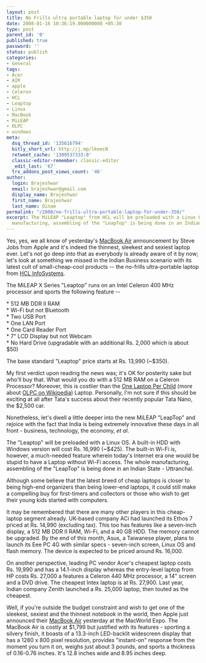 ```yaml
---
layout: post
title: No Frills ultra portable laptop for under $350
date: 2008-01-16 10:36:19.000000000 +05:30
type: post
parent_id: '0'
published: true
password: ''
status: publish
categories:
- General
tags:
- Acer
- AIR
- apple
- Celeron
- HCL
- Leaptop
- Linux
- MacBook
- MiLEAP
- OLPC
- windows
meta:
  dsq_thread_id: '135616794'
  bitly_short_url: http://j.mp/lkeecN
  retweet_cache: '1309537333:0'
  classic-editor-remember: classic-editor
  _edit_last: '67'
  trx_addons_post_views_count: '46'
author:
  login: Brajeshwar
  email: brajeshwar@gmail.com
  display_name: Brajeshwar
  first_name: Brajeshwar
  last_name: Oinam
permalink: "/2008/no-frills-ultra-portable-laptop-for-under-350/"
excerpt: The MiLEAP "Leaptop" from HCL will be preloaded with a Linux OS. The whole
  manufacturing, assembling of the "LeapTop" is being done in an Indian State - Uttranchal.
---
```

<p>Yes, yes, we all know of yesterday's <a href="http://www.odetoapple.com/2008/macbook-air-worlds-thinnest-notebook/">MacBook Air</a> announcement by Steve Jobs from Apple and it's indeed the thinnest, sleekest and sexiest laptop ever. Let's not go deep into that as everybody is already aware of it by now; let's look at something we missed in the Indian Business scenario with its latest cult of small-cheap-cool products -- the no-frills ultra-portable laptop from <a href="http://www.hclinfosystems.com/">HCL InfoSystems</a>.</p>
<p>The MiLEAP X Series "Leaptop" runs on an Intel Celeron 400 MHz processor and sports the following feature --</p>
<p>* 512 MB DDR II RAM<br />
* Wi-Fi but not Bluetooth<br />
* Two USB Port<br />
* One LAN Port<br />
* One Card Reader Port<br />
* 7" LCD Display but not Webcam<br />
* No Hard Drive (upgradable with an additional Rs. 2,000 which is about $50)</p>
<p>The base standard "Leaptop" price starts at Rs. 13,990 (~$350).</p>
<p>My first verdict upon reading the news was; it's OK for posterity sake but who'll buy that. What would you do with a 512 MB RAM on a Celeron Processor? Moreover, this is costlier than the <a href="http://laptop.org/">One Laptop Per Child</a> (more about <a href="http://en.wikipedia.org/wiki/OLPC_XO-1">OLPC on Wikipedia</a>) Laptop. Personally, I'm not sure if this should be exciting at all after Tata's success about their recently popular Tata Nano, the $2,500 car.</p>
<p>Nonetheless, let's dwell a little deeper into the new MiLEAP "LeapTop" and rejoice with the fact that India is being extremely innovative these days in all front - business, technology, the economy, <em>et al</em>.</p>
<p>The "Leaptop" will be preloaded with a Linux OS. A built-in HDD with Windows version will cost Rs. 16,990 (~$425). The built-in Wi-Fi is, however, a much-needed feature wherein today's Internet era one would be stupid to have a Laptop without Wi-Fi access. The whole manufacturing, assembling of the "LeapTop" is being done in an Indian State - Uttranchal.</p>
<p>Although some believe that the latest breed of cheap laptops is closer to being high-end organizers than being lower-end laptops, it could still make a compelling buy for first-timers and collectors or those who wish to get their young kids started with computers.</p>
<p>It may be remembered that there are many other players in this cheap-laptop segment already. UK-based company ACi had launched its Ethos 7 priced at Rs. 14,990 (excluding tax). This too has features like a seven-inch display, a 512 MB DDR II RAM, Wi-Fi, and a 40 GB HDD. The memory cannot be upgraded. By the end of this month, Asus, a Taiwanese player, plans to launch its Eee PC 4G with similar specs - seven-inch screen, Linux OS and flash memory. The device is expected to be priced around Rs. 16,000.</p>
<p>On another perspective, leading PC vendor Acer's cheapest laptop costs Rs. 19,990 and has a 14.1-inch display whereas the entry-level laptop from HP costs Rs. 27,000 a features a Celeron 440 MHz processor, a 14" screen and a DVD drive. The cheapest Intex laptop is at Rs. 27,900. Last year, Indian company Zenith launched a Rs. 25,000 laptop, then touted as the cheapest.</p>
<p>Well, if you're outside the budget constraint and wish to get one of the sleekest, sexiest and the thinnest notebook in the world, then Apple just announced their <a href="http://www.apple.com/macbookair/">MacBook Air</a> yesterday at the MacWorld Expo. The MacBook Air is costly at $1,799 but justified with its features - sporting a silvery finish, it boasts of a 13.3-inch LED-backlit widescreen display that has a 1280 x 800 pixel resolution, provides "instant-on" response from the moment you turn it on, weighs just about 3 pounds, and sports a thickness of 0.16-0.76 inches. It's 12.8 inches wide and 8.95 inches deep.</p>
